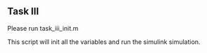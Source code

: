 ## Task III

Please run task_iii_init.m 

This script will init all the variables and run the simulink simulation. 
